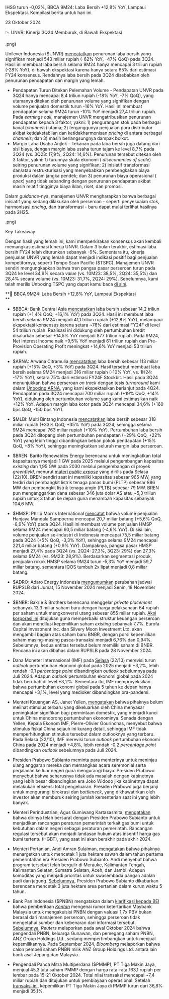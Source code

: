 IHSG turun -0,02%, BBCA 9M24: Laba Bersih +12,8% YoY, Lampaui Ekspektasi. Kompilasi berita untuk hari ini.

23 Oktober 2024

📉 UNVR: Kinerja 3Q24 Memburuk, di Bawah Ekspektasi

.png)

Unilever Indonesia ($UNVR) [mencatatkan](https://www.unilever.co.id/files/unilever-indonesia-financial-statements-quarter-3-2024.pdf) penurunan laba bersih yang signifikan menjadi 543 miliar rupiah (\-62% YoY, -47% QoQ) pada 3Q24. Hasil ini membuat laba bersih selama 9M24 hanya mencapai 3 triliun rupiah (\-28% YoY), di bawah ekspektasi karena hanya setara 65% dari estimasi FY24 konsensus. Rendahnya laba bersih pada 3Q24 disebabkan oleh penurunan pendapatan dan margin yang lemah.

- Pendapatan Turun Ditekan Pelemahan Volume - Pendapatan UNVR pada 3Q24 hanya mencapai 8,4 triliun rupiah (-18% YoY, -7% QoQ), yang utamanya ditekan oleh penurunan volume yang signifikan dengan volume penjualan domestik turun -16% YoY. Hasil ini membuat pendapatan selama 9M24 turun -10% YoY menjadi 27,4 triliun rupiah. Pada _earnings call_, manajemen UNVR mengatribusikan penurunan pendapatan kepada 3 faktor, yakni: 1) pengurangan stok pada berbagai kanal (_channels_) utama; 2) terganggunya penjualan para distributor akibat ketidakstabilan dan ketidakharmonisan _pricing_ di antara berbagai _channels_; dan 3) masih berlangsungnya dampak boikot.
- Margin Laba Usaha Anjlok - Tekanan pada laba bersih juga datang dari sisi biaya, dengan margin laba usaha turun tajam ke level 8,7% pada 3Q24 (vs. 3Q23: 17,9%, 2Q24: 14,6%). Penurunan tersebut ditekan oleh 3 faktor, yakni: 1) turunnya skala ekonomi ( _diseconomies of scale_) seiring penurunan volume yang signifikan; 2) inisiatif transformasi dan/atau restrukturisasi yang menyebabkan pembengkakan biaya produksi dalam jangka pendek; dan 3) penurunan biaya operasional ( _opex_) yang tidak sebanding dengan penurunan pendapatan akibat masih relatif tingginya biaya iklan, riset, dan promosi.

Dalam _guidance_-nya, manajemen UNVR mengharapkan bahwa berbagai inisiatif yang sedang dilakukan oleh perseroan - seperti penyesuaian stok, harmonisasi _pricing_, dan transformasi - baru dapat mulai terlihat hasilnya pada 2H25.

.png)

Key Takeaway

Dengan hasil yang lemah ini, kami memperkirakan konsensus akan kembali memangkas estimasi kinerja UNVR. Dalam 3 bulan terakhir, estimasi laba bersih FY24 telah diturunkan sebanyak -9%. Sementara itu, kinerja penjualan UNVR yang lemah dapat menjadi indikasi positif bagi penjualan kompetitornya, seperti Tempo Scan Pacific ($TSPC). Manajemen UNVR sendiri mengungkapkan bahwa tren pangsa pasar perseroan turun pada 3Q24 ke level 34,9% secara _value_ (vs. 10M23: 38,5%, 2Q24: 35,5%) dan 28,4% secara volume (vs. 10M23: 31,7%, 2Q24: 29%). Sebelumnya, kami telah merilis Unboxing TSPC yang dapat kamu baca [di sini](https://snips.stockbit.com/unboxing/tspc-ticking-all-the-boxes-growth-dividend-valuation).

**🚀 BBCA 9M24: Laba Bersih +12,8% YoY, Lampaui Ekspektasi  
**

- $BBCA: Bank Central Asia [mencatatkan](https://www.bca.co.id/-/media/Feature/Report/File/Berita-Investor/2024/20241023-9M24-Presentasi-Perusahaan.pdf) laba bersih sebesar 14,2 triliun rupiah (+1,4% QoQ, +16,1% YoY) pada 3Q24. Hasil ini membuat laba bersih selama 9M24 menjadi 41,1 triliun rupiah (+12,8% YoY), melampaui ekspektasi konsensus karena setara ~76% dari estimasi FY24F di level 54 triliun rupiah. Realisasi ini didukung oleh pertumbuhan kredit disalurkan sebesar +14,5% YoY menjadi 877 triliun rupiah. Pada 9M24, Net Interest Income naik +9,5% YoY menjadi 61 triliun rupiah dan Pre-Provision Operating Profit meningkat +14,6% YoY menjadi 53 triliun rupiah.
- $ARNA: Arwana Citramulia [mencatatkan](https://emitten-announcement.stockbit.com/attachments/arwana_citramulia_tbk_billingual_30_Sep_2024.pdf) laba bersih sebesar 113 miliar rupiah (+15% QoQ, +3% YoY) pada 3Q24. Hasil tersebut membuat laba bersih selama 9M24 menjadi 316 miliar rupiah (\-10% YoY, vs. 1H24: -17% YoY), setara 75% dari estimasi FY24F Stockbit. Hasil pada 3Q24 menunjukkan bahwa perseroan _on track_ dengan tesis _turnaround_ kami dalam [Unboxing ARNA](https://snips.stockbit.com/unboxing/arna-high-quality-company-with-industry-turnaround), yang kami ekspektasikan berlanjut pada 4Q24. Pendapatan pada 3Q24 mencapai 700 miliar rupiah (+19% QoQ, +14% YoY), didukung oleh pertumbuhan volume yang kami estimasikan naik +12% YoY. Adapun margin laba kotor pada 3Q24 mencapai 34,6% (+160 bps QoQ, -150 bps YoY).
- $MLBI: Multi Bintang Indonesia [mencatatkan](https://emitten-announcement.stockbit.com/attachments/Consolidated_Financial_Statement_Q3_2024.pdf) laba bersih sebesar 318 miliar rupiah (+33% QoQ, +35% YoY) pada 3Q24, sehingga selama 9M24 mencapai 763 miliar rupiah (+10% YoY). Pertumbuhan laba bersih pada 3Q24 ditopang oleh pertumbuhan pendapatan (+29% QoQ, +22% YoY) yang lebih tinggi dibandingkan beban pokok pendapatan (+15% QoQ, +8% YoY), sehingga meningkatkan seluruh margin laba perseroan.
- $BREN: Barito Renewables Energy berencana untuk meningkatkan total kapasitasnya menjadi 1 GW pada 2025 melalui pengembangan kapasitas _existing_ dan 1,95 GW pada 2030 melalui pengembangan di proyek _greenfield_, menurut [materi _public expose_](https://www.idx.co.id/StaticData/NewsAndAnnouncement/ANNOUNCEMENTSTOCK/From_EREP/202410/9564c10f34_efd4e56565.pdf) yang dirilis pada Selasa (22/10). BREN sendiri saat ini memiliki kapasitas sebesar 965 MW, yang terdiri dari pembangkit listrik tenaga panas bumi (PLTP) sebesar 886 MW dan pembangkit listrik tenaga angin (PLTB) sebesar 79 MW. BREN pun menganggarkan dana sebesar 346 juta dolar AS atau ~5,3 triliun rupiah untuk 3 tahun ke depan guna menambah kapasitas sebanyak 104,6 MW.
- $HMSP: Philip Morris International [mencatat](https://philipmorrisinternational.gcs-web.com/static-files/808fc769-1555-4c5b-9ef6-2170f3bf3cab) bahwa volume penjualan Hanjaya Mandala Sampoerna mencapai 20,7 miliar batang (+5,6% QoQ, \-8,9% YoY) pada 3Q24. Hasil ini membuat volume penjualan HMSP selama 9M24 mencapai 60,5 miliar batang (\-4,6% YoY). Di sisi lain, volume penjualan se-industri di Indonesia mencapai 75,5 miliar batang pada 3Q24 (+5% QoQ, -3,3% YoY), sehingga selama 9M24 mencapai 221,4 miliar batang (+0,9% YoY). Dampaknya, pangsa pasar HMSP menjadi 27,4% pada 3Q24 (vs. 2Q24: 27,3%, 3Q23: 29%) dan 27,3% selama 9M24 (vs. 9M23: 28,9%). Berdasarkan segmentasi produk, penjualan rokok HMSP selama 9M24 turun -5,3% YoY menjadi 59,7 miliar batang, sementara IQOS tumbuh 2x lipat menjadi 0,8 miliar batang.
- $ADRO: Adaro Energy Indonesia [mengumumkan](https://www.idx.co.id/StaticData/NewsAndAnnouncement/ANNOUNCEMENTSTOCK/From_EREP/202410/b1bf26497b_1ed9a00e68.pdf) perubahan jadwal RUPSLB dari Jumat, 15 November 2024 menjadi Senin, 18 November 2024.
- $BNBR: Bakrie & Brothers berencana menggelar _private placement_ sebanyak 13,3 miliar saham baru dengan harga pelaksanaan 64 rupiah per saham untuk mengkonversi utang sebesar 855 miliar rupiah. [Aksi korporasi ini](https://www.idx.co.id/StaticData/NewsAndAnnouncement/ANNOUNCEMENTSTOCK/From_EREP/202410/4946a02cbd_de60c1c3fa.pdf) ditujukan guna memperbaiki struktur keuangan perseroan dan akan mendilusi kepemilikan saham _existing_ sebanyak 7,7%. Eurofa Capital Investment Inc. dan Silvery Moon Investment Ltd. akan mengambil bagian atas saham baru BNBR, dengan porsi kepemilikan saham masing-masing pasca-transaksi menjadi 6,76% dan 0,94%. Sebelumnya, kedua entitas tersebut belum memiliki saham di BNBR. Rencana ini akan dibahas dalam RUPSLB pada 28 November 2024.

- Dana Moneter Internasional (IMF) pada [Selasa](https://www.imf.org/en/Publications/WEO/Issues/2024/10/22/world-economic-outlook-october-2024) (22/10) merevisi turun _outlook_ pertumbuhan ekonomi global pada 2025 menjadi +3,2%, lebih rendah -0,1 _percentage point_ dibandingkan _outlook_ sebelumnya pada Juli 2024. Adapun _outlook_ pertumbuhan ekonomi global pada 2024 tidak berubah di level +3,2%. Sementara itu, IMF memproyeksikan bahwa pertumbuhan ekonomi global pada 5 tahun ke depan hanya mencapai +3,1%, level yang medioker dibandingkan pra-pandemi.
- Menteri Keuangan AS, Janet Yellen, [mengatakan](https://www.reuters.com/markets/asia/imf-chief-economist-says-lack-domestic-demand-fuels-chinas-export-growth-2024-10-22/) bahwa pihaknya belum melihat stimulus terbaru yang dikeluarkan oleh China menyasar peningkatan signifikan bagi permintaan domestik, yang menjadi kunci untuk China mendorong pertumbuhan ekonominya. Senada dengan Yellen, Kepala Ekonom IMF, Pierre-Olivier Gourinchas, menyebut bahwa stimulus fiskal China sejauh ini kurang detail, sehingga IMF tidak memperhitungkan stimulus tersebut dalam outlooknya yang terbaru. Pada Selasa (22/10), IMF merevisi turun _outlook_ pertumbuhan ekonomi China pada 2024 menjadi +4,8%, lebih rendah -0,2 _percentage point_ dibandingkan _outlook_ sebelumnya pada Juli 2024.
- Presiden Prabowo Subianto meminta para menterinya untuk meninjau ulang anggaran mereka dan memangkas acara seremonial serta perjalanan ke luar negeri guna mengurangi biaya. Presiden Prabowo [menyebut](https://www.bloomberg.com/news/articles/2024-10-23/prabowo-seeks-fewer-overseas-trips-events-to-cut-budget-costs) bahwa seharusnya tidak ada masalah dengan kabinetnya yang lebih besar dibandingkan era Joko Widodo jika kabinetnya dapat melakukan efisiensi total pengeluaran. Presiden Prabowo juga berjanji untuk mengurangi birokrasi dan _bottleneck_, yang dikhawatirkan oleh investor akan memburuk seiring jumlah kementerian saat ini yang lebih banyak.
- Menteri Perindustrian, Agus Gumiwang Kartasasmita, [mengatakan](https://epaper.kontan.co.id/mobile/harian/2024/10/23) bahwa dirinya telah bersurat dengan Presiden Prabowo Subianto untuk menjadikan rancangan peraturan pemerintah terkait gas bumi untuk kebutuhan dalam negeri sebagai peraturan pemerintah. Rancangan regulasi tersebut akan menjadi landasan hukum atas insentif harga gas bumi tertentu (HGBT), yang saat ini akan berakhir pada akhir 2024.
- Menteri Pertanian, Andi Amran Sulaiman, [mengatakan](https://epaper.kontan.co.id/mobile/harian/2024/10/23) bahwa pihaknya menargetkan untuk mencetak 1 juta hektare sawah dalam tahun pertama pemerintahan era Presiden Prabowo Subianto. Andi menyebut bahwa program tersebut telah bergulir di Merauke, Kalimantan Tengah, Kalimantan Selatan, Sumatra Selatan, Aceh, dan Jambi. Adapun komoditas yang menjadi prioritas untuk swasembada pangan adalah padi dan jagung. [Sebelumnya](https://snips.stockbit.com/snips-terbaru/sektor-properti-stimulus-kebijakan-di-era-pemerintahan-baru#:~:text=Politikus%20Partai%20Gerindra,dan%20area%20industri.), Presiden Prabowo Subianto dikabarkan berencana mencetak 3 juta hektare area pertanian dalam kurun waktu 5 tahun.
- Bank Pan Indonesia ($PNBN) mengatakan dalam [klarifikasi kepada BEI](https://www.idx.co.id/StaticData/NewsAndAnnouncement/ANNOUNCEMENTSTOCK/From_EREP/202410/0b5ff31d18_6fd48aa172.pdf) bahwa pemberitaan _[Kontan](https://insight.kontan.co.id/news/maybank-malaysia-dikabarkan-minat-akuisisi-bank-panin-pnbn-di-level-17-kali-pbv)_ mengenai rumor ketertarikan Maybank Malaysia untuk mengakuisisi PNBN dengan valuasi 1,7x PBV bukan berasal dari manajemen perseroan, sehingga perseroan tidak mengetahui sumber dan kebenaran dari informasi tersebut. [Sebelumnya](https://snips.stockbit.com/snips-terbaru/pnbn-keluarga-gunawan-dan-anz-berencana-divestasi), _Reuters_ melaporkan pada awal Oktober 2024 bahwa pengendali PNBN, keluarga Gunawan, dan pemegang saham PNBN, ANZ Group Holdings Ltd., sedang mempertimbangkan untuk menjual kepemilikannya. Pada September 2024, _Bloomberg_ melaporkan bahwa calon pembeli saham PNBN milik ANZ Group Holdings Ltd. antara lain bank asal Jepang dan Malaysia.
- Pengendali Panca Mitra Multiperdana ($PMMP), PT Tiga Makin Jaya, menjual 45,3 juta saham PMMP dengan harga rata-rata 163,1 rupiah per lembar pada 15-21 Oktober 2024. Total nilai transaksi mencapai ~7,4 miliar rupiah dan ditujukan untuk pembiayaan operasional. Setelah [transaksi ini](https://www.idx.co.id/StaticData/NewsAndAnnouncement/ANNOUNCEMENTSTOCK/From_EREP/202410/71f0d462a8_30708e7cdb.pdf), kepemilikan PT Tiga Makin Jaya di PMMP turun dari 36,8% menjadi 35,1%.
